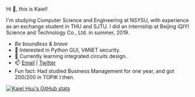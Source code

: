 <!---About me--->

Hi 👋, this is Kaiel!

I'm studying Computer Science and Engineering at NSYSU, with experience as an exchange student in THU and SJTU. I did an internship at Beijing iQIYI Science and Technology Co., Ltd. in summer, 2019.

- *Be boundless & brave*
- 🔭 Interested in Python GUI, VANET security.
- 🌱 Currently learning integrated circuits design.
- 📫 [Email](mailto:thekaielhsu@gmail.com) | [Twitter](https://twitter.com/Kaiel_H)
- Fun fact: Had studied Business Management for one year, and got 200/200 in TOPIK I then.

<!---GitHub Stats--->

[![Kaiel Hsu's GitHub stats](https://github-readme-stats.vercel.app/api?username=theKaiel)](https://github.com/anuraghazra/github-readme-stats)
